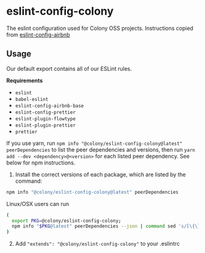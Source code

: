 # eslint-config-colony

The eslint configuration used for Colony OSS projects. Instructions copied from [eslint-config-airbnb](https://github.com/airbnb/javascript/blob/master/packages/eslint-config-airbnb/README.md)

## Usage

Our default export contains all of our ESLint rules.

**Requirements**

* `eslint`
* `babel-eslint`
* `eslint-config-airbnb-base`
* `eslint-config-prettier`
* `eslint-plugin-flowtype`
* `eslint-plugin-prettier`
* `prettier`

If you use yarn, run `npm info "@colony/eslint-config-colony@latest" peerDependencies` to list the peer dependencies and versions, then run `yarn add --dev <dependency>@<version>` for each listed peer dependency. See below for npm instructions.

1. Install the correct versions of each package, which are listed by the command:

  ```sh
  npm info "@colony/eslint-config-colony@latest" peerDependencies
  ```

  Linux/OSX users can run

  ```sh
  (
    export PKG=@colony/eslint-config-colony;
    npm info "$PKG@latest" peerDependencies --json | command sed 's/[\{\},]//g ; s/: /@/g' | xargs yarn add --dev "$PKG@latest"
  )
  ```


2. Add `"extends": "@colony/eslint-config-colony"` to your .eslintrc
